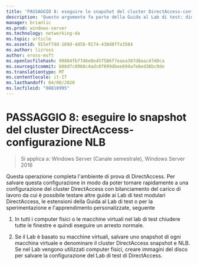 ```yaml
---
title: 'PASSAGGIO 8: eseguire lo snapshot del cluster DirectAccess-configurazione NLB'
description: 'Questo argomento fa parte della Guida al Lab di test: dimostrazione di DirectAccess in un cluster con bilanciamento carico di servizio di Windows per Windows Server 2016'
manager: brianlic
ms.prod: windows-server
ms.technology: networking-da
ms.topic: article
ms.assetid: 915ef7dd-169d-4d58-9174-438d8ffa3584
ms.author: lizross
author: eross-msft
ms.openlocfilehash: 99804fb7746e0e45f586f7eaea307d8aac47d0ca
ms.sourcegitcommit: b00d7c8968c4adc8f699dbee694afe6ed36bc9de
ms.translationtype: MT
ms.contentlocale: it-IT
ms.lasthandoff: 04/08/2020
ms.locfileid: "80818995"
---
```

# <a name="step-8-snapshot-the-directaccess-cluster-nlb-configuration"></a>PASSAGGIO 8: eseguire lo snapshot del cluster DirectAccess-configurazione NLB

>Si applica a: Windows Server (Canale semestrale), Windows Server 2016

Questa operazione completa l'ambiente di prova di DirectAccess. Per salvare questa configurazione in modo da poter tornare rapidamente a una configurazione del cluster DirectAccess con bilanciamento del carico di lavoro da cui è possibile testare altre guide ai Lab di test modulari DirectAccess, le estensioni della Guida al Lab di test o per la sperimentazione e l'apprendimento personalizzate, seguente  
  
1.  In tutti i computer fisici o le macchine virtuali nel lab di test chiudere tutte le finestre e quindi eseguire un arresto normale.  
  
2.  Se il Lab è basato su macchine virtuali, salvare uno snapshot di ogni macchina virtuale e denominare il cluster DirectAccess snapshot e NLB. Se nel Lab vengono utilizzati computer fisici, creare immagini del disco per salvare la configurazione del Lab di test di DirectAccess.  

